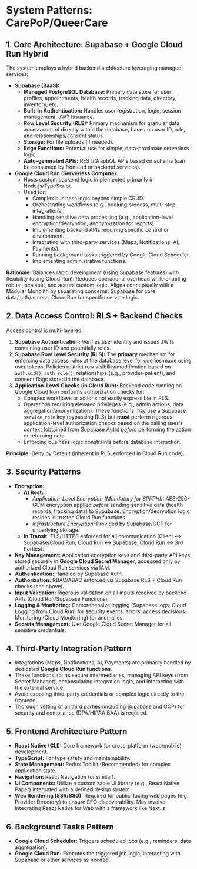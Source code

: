 # System Patterns: CarePoP/QueerCare

## 1. Core Architecture: Supabase + Google Cloud Run Hybrid

The system employs a hybrid backend architecture leveraging managed services:

*   **Supabase (BaaS):**
    *   **Managed PostgreSQL Database:** Primary data store for user profiles, appointments, health records, tracking data, directory, inventory, etc.
    *   **Built-in Authentication:** Handles user registration, login, session management, JWT issuance.
    *   **Row Level Security (RLS):** Primary mechanism for granular data access control directly within the database, based on user ID, role, and relationships/consent status.
    *   **Storage:** For file uploads (if needed).
    *   **Edge Functions:** Potential use for simple, data-proximate serverless logic.
    *   **Auto-generated APIs:** REST/GraphQL APIs based on schema (can be consumed by frontend or backend services).
*   **Google Cloud Run (Serverless Compute):**
    *   Hosts custom backend logic implemented primarily in Node.js/TypeScript.
    *   Used for:
        *   Complex business logic beyond simple CRUD.
        *   Orchestrating workflows (e.g., booking process, multi-step integrations).
        *   Handling sensitive data processing (e.g., application-level encryption/decryption, anonymization for reports).
        *   Implementing backend APIs requiring specific control or environment.
        *   Integrating with third-party services (Maps, Notifications, AI, Payments).
        *   Running background tasks triggered by Google Cloud Scheduler.
        *   Implementing administrative functions.

**Rationale:** Balances rapid development (using Supabase features) with flexibility (using Cloud Run). Reduces operational overhead while enabling robust, scalable, and secure custom logic. Aligns conceptually with a Modular Monolith by separating concerns: Supabase for core data/auth/access, Cloud Run for specific service logic.

## 2. Data Access Control: RLS + Backend Checks

Access control is multi-layered:

1.  **Supabase Authentication:** Verifies user identity and issues JWTs containing user ID and potentially roles.
2.  **Supabase Row Level Security (RLS):** The **primary** mechanism for enforcing data access rules at the database level for queries made using user tokens. Policies restrict row visibility/modification based on `auth.uid()`, `auth.role()`, relationships (e.g., provider-patient), and consent flags stored in the database.
3.  **Application-Level Checks (in Cloud Run):** Backend code running on Google Cloud Run performs authorization checks for:
    *   Complex workflows or actions not easily expressible in RLS.
    *   Operations requiring elevated privileges (e.g., admin actions, data aggregation/anonymization). These functions may use a Supabase `service_role` key (bypassing RLS) but **must** perform rigorous application-level authorization checks based on the calling user's context (obtained from Supabase Auth) *before* performing the action or returning data.
    *   Enforcing business logic constraints before database interaction.

**Principle:** Deny by Default (inherent in RLS, enforced in Cloud Run code).

## 3. Security Patterns

*   **Encryption:**
    *   **At Rest:**
        *   *Application-Level Encryption (Mandatory for SPI/PHI):* AES-256-GCM encryption applied *before* sending sensitive data (health records, tracking data) to Supabase. Encryption/decryption logic resides in trusted Cloud Run functions.
        *   *Infrastructure Encryption:* Provided by Supabase/GCP for underlying storage.
    *   **In Transit:** TLS/HTTPS enforced for all communication (Client <-> Supabase/Cloud Run, Cloud Run <-> Supabase, Cloud Run <-> 3rd Parties).
*   **Key Management:** Application encryption keys and third-party API keys stored securely in **Google Cloud Secret Manager**, accessed only by authorized Cloud Run services via IAM.
*   **Authentication:** Handled by Supabase Auth.
*   **Authorization:** RBAC/ABAC enforced via Supabase RLS + Cloud Run checks (see above).
*   **Input Validation:** Rigorous validation on all inputs received by backend APIs (Cloud Run/Supabase Functions).
*   **Logging & Monitoring:** Comprehensive logging (Supabase logs, Cloud Logging from Cloud Run) for security events, errors, access decisions. Monitoring (Cloud Monitoring) for anomalies.
*   **Secrets Management:** Use Google Cloud Secret Manager for all sensitive credentials.

## 4. Third-Party Integration Pattern

*   Integrations (Maps, Notifications, AI, Payments) are primarily handled by dedicated **Google Cloud Run functions**.
*   These functions act as secure intermediaries, managing API keys (from Secret Manager), encapsulating integration logic, and interacting with the external service.
*   Avoid exposing third-party credentials or complex logic directly to the frontend.
*   Thorough vetting of all third parties (including Supabase and GCP) for security and compliance (DPA/HIPAA BAA) is required.

## 5. Frontend Architecture Pattern

*   **React Native (CLI):** Core framework for cross-platform (web/mobile) development.
*   **TypeScript:** For type safety and maintainability.
*   **State Management:** Redux Toolkit (Recommended) for complex application state.
*   **Navigation:** React Navigation (or similar).
*   **UI Components:** Utilize a customizable UI library (e.g., React Native Paper) integrated with a defined design system.
*   **Web Rendering (SSR/SSG):** Required for public-facing web pages (e.g., Provider Directory) to ensure SEO discoverability. May involve integrating React Native for Web with a framework like Next.js.

## 6. Background Tasks Pattern

*   **Google Cloud Scheduler:** Triggers scheduled jobs (e.g., reminders, data aggregation).
*   **Google Cloud Run:** Executes the triggered job logic, interacting with Supabase or other services as needed. 